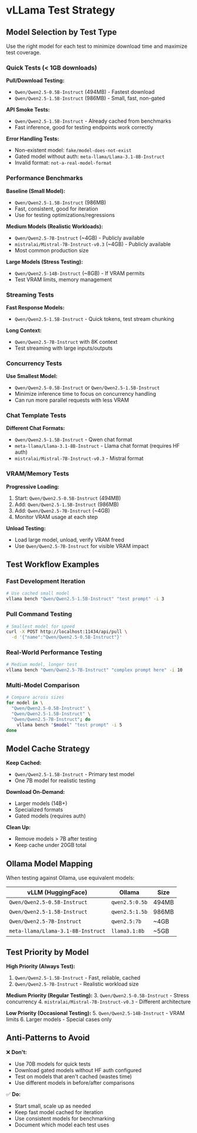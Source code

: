 # vLLama Test Strategy

## Model Selection by Test Type

Use the right model for each test to minimize download time and maximize test coverage.

### Quick Tests (< 1GB downloads)

**Pull/Download Testing:**
- `Qwen/Qwen2.5-0.5B-Instruct` (494MB) - Fastest download
- `Qwen/Qwen2.5-1.5B-Instruct` (986MB) - Small, fast, non-gated

**API Smoke Tests:**
- `Qwen/Qwen2.5-1.5B-Instruct` - Already cached from benchmarks
- Fast inference, good for testing endpoints work correctly

**Error Handling Tests:**
- Non-existent model: `fake/model-does-not-exist`
- Gated model without auth: `meta-llama/Llama-3.1-8B-Instruct`
- Invalid format: `not-a-real-model-format`

### Performance Benchmarks

**Baseline (Small Model):**
- `Qwen/Qwen2.5-1.5B-Instruct` (986MB)
- Fast, consistent, good for iteration
- Use for testing optimizations/regressions

**Medium Models (Realistic Workloads):**
- `Qwen/Qwen2.5-7B-Instruct` (~4GB) - Publicly available
- `mistralai/Mistral-7B-Instruct-v0.3` (~4GB) - Publicly available
- Most common production size

**Large Models (Stress Testing):**
- `Qwen/Qwen2.5-14B-Instruct` (~8GB) - If VRAM permits
- Test VRAM limits, memory management

### Streaming Tests

**Fast Response Models:**
- `Qwen/Qwen2.5-1.5B-Instruct` - Quick tokens, test stream chunking

**Long Context:**
- `Qwen/Qwen2.5-7B-Instruct` with 8K context
- Test streaming with large inputs/outputs

### Concurrency Tests

**Use Smallest Model:**
- `Qwen/Qwen2.5-0.5B-Instruct` or `Qwen/Qwen2.5-1.5B-Instruct`
- Minimize inference time to focus on concurrency handling
- Can run more parallel requests with less VRAM

### Chat Template Tests

**Different Chat Formats:**
- `Qwen/Qwen2.5-1.5B-Instruct` - Qwen chat format
- `meta-llama/Llama-3.1-8B-Instruct` - Llama chat format (requires HF auth)
- `mistralai/Mistral-7B-Instruct-v0.3` - Mistral format

### VRAM/Memory Tests

**Progressive Loading:**
1. Start: `Qwen/Qwen2.5-0.5B-Instruct` (494MB)
2. Add: `Qwen/Qwen2.5-1.5B-Instruct` (986MB)
3. Add: `Qwen/Qwen2.5-7B-Instruct` (~4GB)
4. Monitor VRAM usage at each step

**Unload Testing:**
- Load large model, unload, verify VRAM freed
- Use `Qwen/Qwen2.5-7B-Instruct` for visible VRAM impact

## Test Workflow Examples

### Fast Development Iteration
```bash
# Use cached small model
vllama bench "Qwen/Qwen2.5-1.5B-Instruct" "test prompt" -i 3
```

### Pull Command Testing
```bash
# Smallest model for speed
curl -X POST http://localhost:11434/api/pull \
  -d '{"name":"Qwen/Qwen2.5-0.5B-Instruct"}'
```

### Real-World Performance Testing
```bash
# Medium model, longer test
vllama bench "Qwen/Qwen2.5-7B-Instruct" "complex prompt here" -i 10
```

### Multi-Model Comparison
```bash
# Compare across sizes
for model in \
  "Qwen/Qwen2.5-0.5B-Instruct" \
  "Qwen/Qwen2.5-1.5B-Instruct" \
  "Qwen/Qwen2.5-7B-Instruct"; do
    vllama bench "$model" "test prompt" -i 5
done
```

## Model Cache Strategy

**Keep Cached:**
- `Qwen/Qwen2.5-1.5B-Instruct` - Primary test model
- One 7B model for realistic testing

**Download On-Demand:**
- Larger models (14B+)
- Specialized formats
- Gated models (requires auth)

**Clean Up:**
- Remove models > 7B after testing
- Keep cache under 20GB total

## Ollama Model Mapping

When testing against Ollama, use equivalent models:

| vLLM (HuggingFace) | Ollama | Size |
|-------------------|--------|------|
| `Qwen/Qwen2.5-0.5B-Instruct` | `qwen2.5:0.5b` | 494MB |
| `Qwen/Qwen2.5-1.5B-Instruct` | `qwen2.5:1.5b` | 986MB |
| `Qwen/Qwen2.5-7B-Instruct` | `qwen2.5:7b` | ~4GB |
| `meta-llama/Llama-3.1-8B-Instruct` | `llama3.1:8b` | ~5GB |

## Test Priority by Model

**High Priority (Always Test):**
1. `Qwen/Qwen2.5-1.5B-Instruct` - Fast, reliable, cached
2. `Qwen/Qwen2.5-7B-Instruct` - Realistic workload size

**Medium Priority (Regular Testing):**
3. `Qwen/Qwen2.5-0.5B-Instruct` - Stress concurrency
4. `mistralai/Mistral-7B-Instruct-v0.3` - Different architecture

**Low Priority (Occasional Testing):**
5. `Qwen/Qwen2.5-14B-Instruct` - VRAM limits
6. Larger models - Special cases only

## Anti-Patterns to Avoid

❌ **Don't:**
- Use 70B models for quick tests
- Download gated models without HF auth configured
- Test on models that aren't cached (wastes time)
- Use different models in before/after comparisons

✅ **Do:**
- Start small, scale up as needed
- Keep fast model cached for iteration
- Use consistent models for benchmarking
- Document which model each test uses
